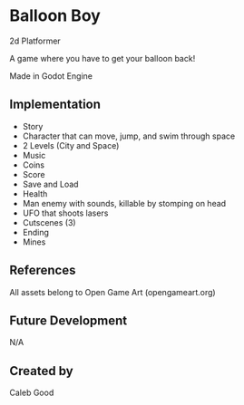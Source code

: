 # Balloon Boy
2d Platformer

A game where you have to get your balloon back!

Made in Godot Engine

## Implementation
- Story
- Character that can move, jump, and swim through space
- 2 Levels (City and Space)
- Music
- Coins
- Score
- Save and Load
- Health
- Man enemy with sounds, killable by stomping on head
- UFO that shoots lasers
- Cutscenes (3)
- Ending
- Mines

## References
All assets belong to Open Game Art (opengameart.org)

## Future Development
N/A
## Created by
Caleb Good
